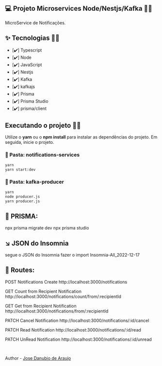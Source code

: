 
## 💻 Projeto Microservices Node/Nestjs/Kafka 👨‍💻
MicroService de Notificações.

## ✨ Tecnologias 👨‍💻

-   [✔️] Typescript
-   [✔️] Node
-   [✔️] JavaScript
-   [✔️] Nestjs
-   [✔️] Kafka
-   [✔️] kafkajs
-   [✔️] Prisma
-   [✔️] Prisma Studio
-   [✔️] prisma/client


## Executando o projeto 👨‍💻
Utilize o **yarn** ou o **npm install** para instalar as dependências do projeto.
Em seguida, inicie o projeto.

### 📂 Pasta: notifications-services
```cl
yarn
yarn start:dev
```
### 📂 Pasta: kafka-producer
```cl
yarn
node producer.js
yarn producer.js
```
## 📅 PRISMA:
npx prisma migrate dev
npx prisma studio


## ↘️ JSON do Insomnia
segue o JSON do Insomnia fazer o import
Insomnia-All_2022-12-17


## 🎌 Routes:

POST Notifications Create
http://localhost:3000/notifications

GET Count from Recipient Notification
http://localhost:3000/notifications/count/from/:recipientId

GET Get from Recipient Notification
http://localhost:3000/notifications/from/:recipientId

PATCH Cancel Notification
http://localhost:3000/notifications/:id/cancel

PATCH Read Notification
http://localhost:3000/notifications/:id/read

PATCH UnRead Notification
http://localhost:3000/notifications/:id/unread



<br />

Author - [Jose Danubio de Araujo](https://www.linkedin.com/in/danubiodeara%C3%BAjo/)
<br />
